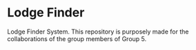 # Lodge Finder
Lodge Finder System. This repository is purposely made for the collaborations of the group members of Group 5.
